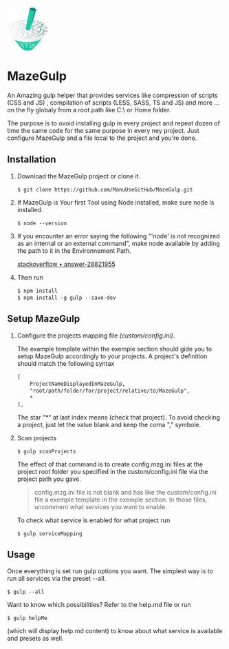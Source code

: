 ![logo](mzg2.ico)
# MazeGulp
An Amazing gulp helper that provides services like compression of scripts (CSS and JS) , compilation of scripts (LESS, SASS, TS and JS) and more ... on the fly globaly from a root path like C:\ or Home folder.

The purpose is to ovoid installing gulp in every project and repeat dozen of time the same code for the same purpose in every ney project. Just configure MazeGulp and a file local to the project and you're done.

## Installation

1. Download the MazeGulp project or clone it.
    
    ```
    $ git clone https://github.com/ManuUseGitHub/MazeGulp.git 
    ```


2. If MazeGulp is Your first Tool using Node installed, make sure node is installed.
    
    ```
    $ node --version
    ```


3. If you encounter an error saying the following "'node' is not recognized as an internal or an external command", make node available by adding the path to it in the Environnement Path. 
    
    [stackoverflow &bull; answer-28821955](https://stackoverflow.com/questions/23412938/node-is-not-recognized-as-an-internal-or-an-external-command-operable-program#answer-28821955)


4.  Then run

    ```
    $ npm install
    $ npm install -g gulp --save-dev
    ```  
    

## Setup MazeGulp

1. Configure the projects mapping file *(custom/config.ini)*.  

    The example template within the exemple section should gide you to setup MazeGulp accordingly to your projects.
    A project's definition should match the following syntax 
    
    ```
    [
        ProjectNameDisplayedInMazeGulp,
        "root/path/folder/for/project/relative/to/MazeGulp",
        *
    ],

    ```

    The star "\*" at last index means (check that project). To avoid checking a project, just let the value blank and keep the coma "," symbole.

2.  Scan projects

        $ gulp scanProjects 

    The effect of that command is to create config.mzg.ini files at the project root folder you specified in the custom/config.ini file via the project path you gave.

    > config.mzg.ini file is not blank and has like the custom/config.ini file a exemple template in the exemple section.
    > In those files, uncomment what services you want to enable.

    To check what service is enabled for what project run
    
    ```
    $ gulp serviceMapping    
    ```
    
## Usage
Once everything is set run gulp options you want. The simplest way is to run all services via the preset --all.

```
$ gulp --all
```

Want to know which possibilities? Refer to the help.md file or run 

```
$ gulp helpMe
``` 

(which will display help.md content) to know about what service is available and presets as well.
